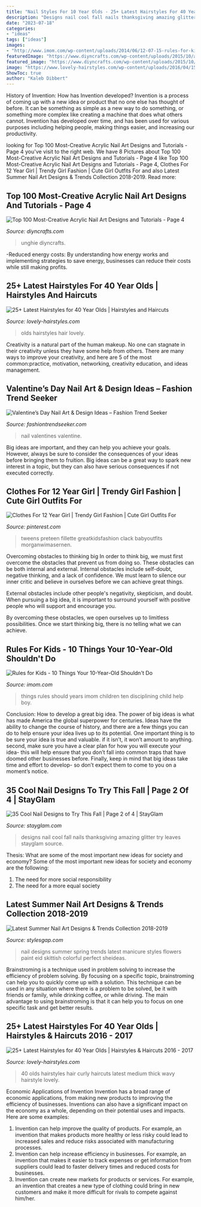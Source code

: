 ```yaml
---
title: "Nail Styles For 10 Year Olds - 25+ Latest Hairstyles For 40 Year Olds"
description: "Designs nail cool fall nails thanksgiving amazing glitter try leaves stayglam source"
date: "2023-07-18"
categories:
- "ideas"
tags: ["ideas"]
images:
- "http://www.imom.com/wp-content/uploads/2014/06/12-07-15-rules-for-kids.jpg"
featuredImage: "https://www.diyncrafts.com/wp-content/uploads/2015/10/acrylic-nails-design-tutorial.jpg"
featured_image: "https://www.diyncrafts.com/wp-content/uploads/2015/10/acrylic-nails-design-tutorial.jpg"
image: "https://www.lovely-hairstyles.com/wp-content/uploads/2016/04/15.Hairstyle-for-40-Year-Olds.jpg"
ShowToc: true
author: "Kaleb Dibbert"
---
```



History of Invention: How has Invention developed?
Invention is a process of coming up with a new idea or product that no one else has thought of before. It can be something as simple as a new way to do something, or something more complex like creating a machine that does what others cannot. Invention has developed over time, and has been used for various purposes including helping people, making things easier, and increasing our productivity.

	

		
looking for Top 100 Most-Creative Acrylic Nail Art Designs and Tutorials - Page 4 you've visit to the right web. We have 8 Pictures about Top 100 Most-Creative Acrylic Nail Art Designs and Tutorials - Page 4 like Top 100 Most-Creative Acrylic Nail Art Designs and Tutorials - Page 4, Clothes For 12 Year Girl | Trendy Girl Fashion | Cute Girl Outfits For and also Latest Summer Nail Art Designs &amp; Trends Collection 2018-2019. Read more:
		
    
## Top 100 Most-Creative Acrylic Nail Art Designs And Tutorials - Page 4

<img loading=lazy src="https://www.diyncrafts.com/wp-content/uploads/2015/10/acrylic-nails-design-tutorial.jpg" onerror="this.onerror=null;this.src='https://tse1.mm.bing.net/th?id=OIP.DSxDjMGDfwemrWmUL4pHtgHaD4&amp;pid=15.1';" alt="Top 100 Most-Creative Acrylic Nail Art Designs and Tutorials - Page 4">

_Source: diyncrafts.com_

>unghie diyncrafts. 

	

-Reduced energy costs: By understanding how energy works and implementing strategies to save energy, businesses can reduce their costs while still making profits.

    
## 25+ Latest Hairstyles For 40 Year Olds | Hairstyles And Haircuts

<img loading=lazy src="https://www.lovely-hairstyles.com/wp-content/uploads/2016/04/15.Hairstyle-for-40-Year-Olds.jpg" onerror="this.onerror=null;this.src='https://tse2.mm.bing.net/th?id=OIP.Iz9ANk2hoVthiDHJ108A2QHaJT&amp;pid=15.1';" alt="25+ Latest Hairstyles for 40 Year Olds | Hairstyles and Haircuts">

_Source: lovely-hairstyles.com_

>olds hairstyles hair lovely. 

	

Creativity is a natural part of the human makeup. No one can stagnate in their creativity unless they have some help from others. There are many ways to improve your creativity, and here are 5 of the most common:practice, motivation, networking, creativity education, and ideas management.

    
## Valentine’s Day Nail Art &amp; Design Ideas – Fashion Trend Seeker

<img loading=lazy src="http://fashiontrendseeker.com/wp-content/uploads/2015/01/Valentines-Day-Nail-Art-Design-Ideas-2.jpg" onerror="this.onerror=null;this.src='https://tse4.mm.bing.net/th?id=OIP.Pih80p_XIpQU8lue2iPiJwHaHa&amp;pid=15.1';" alt="Valentine’s Day Nail Art &amp; Design Ideas – Fashion Trend Seeker">

_Source: fashiontrendseeker.com_

>nail valentines valentine. 

	

Big ideas are important, and they can help you achieve your goals. However, always be sure to consider the consequences of your ideas before bringing them to fruition. Big ideas can be a great way to spark new interest in a topic, but they can also have serious consequences if not executed correctly.

    
## Clothes For 12 Year Girl | Trendy Girl Fashion | Cute Girl Outfits For

<img loading=lazy src="https://i.pinimg.com/736x/54/b6/ed/54b6ed2f63bcf0bef166d89a6c1d9913.jpg" onerror="this.onerror=null;this.src='https://tse3.mm.bing.net/th?id=OIP.NLa_kkAHSWoY4ZkwTxY8yQHaK3&amp;pid=15.1';" alt="Clothes For 12 Year Girl | Trendy Girl Fashion | Cute Girl Outfits For">

_Source: pinterest.com_

>tweens preteen fillette greatkidsfashion clack babyoutfits morganwimasernen. 

	

Overcoming obstacles to thinking big
In order to think big, we must first overcome the obstacles that prevent us from doing so. These obstacles can be both internal and external.
Internal obstacles include self-doubt, negative thinking, and a lack of confidence. We must learn to silence our inner critic and believe in ourselves before we can achieve great things.

External obstacles include other people's negativity, skepticism, and doubt. When pursuing a big idea, it is important to surround yourself with positive people who will support and encourage you.

By overcoming these obstacles, we open ourselves up to limitless possibilities. Once we start thinking big, there is no telling what we can achieve.

    
## Rules For Kids - 10 Things Your 10-Year-Old Shouldn&#039;t Do

<img loading=lazy src="http://www.imom.com/wp-content/uploads/2014/06/12-07-15-rules-for-kids.jpg" onerror="this.onerror=null;this.src='https://tse2.mm.bing.net/th?id=OIP.fv0II5oq4g_zgy8u3b3PwgHaDt&amp;pid=15.1';" alt="Rules for Kids - 10 Things Your 10-Year-Old Shouldn&#039;t Do">

_Source: imom.com_

>things rules should years imom children ten disciplining child help boy. 

	

Conclusion: How to develop a great big idea.
The power of big ideas is what has made America the global superpower for centuries. Ideas have the ability to change the course of history, and there are a few things you can do to help ensure your idea lives up to its potential.
One important thing is to be sure your idea is true and valuable. if it isn’t, it won’t amount to anything. second, make sure you have a clear plan for how you will execute your idea- this will help ensure that you don’t fall into common traps that have doomed other businesses before. Finally, keep in mind that big ideas take time and effort to develop- so don’t expect them to come to you on a moment’s notice.

    
## 35 Cool Nail Designs To Try This Fall | Page 2 Of 4 | StayGlam

<img loading=lazy src="https://stayglam.com/wp-content/uploads/2015/08/10693287_294545597411881_1691671569_n.jpg" onerror="this.onerror=null;this.src='https://tse1.mm.bing.net/th?id=OIP.pCULlC0_CAf6ROVYwFh35wHaHa&amp;pid=15.1';" alt="35 Cool Nail Designs to Try This Fall | Page 2 of 4 | StayGlam">

_Source: stayglam.com_

>designs nail cool fall nails thanksgiving amazing glitter try leaves stayglam source. 

	

Thesis: What are some of the most important new ideas for society and economy?
Some of the most important new ideas for society and economy are the following: 
1. The need for more social responsibility 
2. The need for a more equal society 

    
## Latest Summer Nail Art Designs &amp; Trends Collection 2018-2019

<img loading=lazy src="http://www.stylesgap.com/wp-content/uploads/2016/02/Latest-Summer-Nail-Art-Designs-Trends-Collection-2016-2017-2.jpg" onerror="this.onerror=null;this.src='https://tse4.mm.bing.net/th?id=OIP.H8g3x73oR8C1YdfWp_IZUwHaE7&amp;pid=15.1';" alt="Latest Summer Nail Art Designs &amp; Trends Collection 2018-2019">

_Source: stylesgap.com_

>nail designs summer spring trends latest manicure styles flowers paint eid skittish colorful perfect sheideas. 

	

Brainstroming is a technique used in problem solving to increase the efficiency of problem solving. By focusing on a specific topic, brainstroming can help you to quickly come up with a solution. This technique can be used in any situation where there is a problem to be solved, be it with friends or family, while drinking coffee, or while driving. The main advantage to using brainstroming is that it can help you to focus on one specific task and get better results.

    
## 25+ Latest Hairstyles For 40 Year Olds | Hairstyles &amp; Haircuts 2016 - 2017

<img loading=lazy src="http://www.lovely-hairstyles.com/wp-content/uploads/2016/04/6.Hairstyle-for-40-Year-Olds.jpg" onerror="this.onerror=null;this.src='https://tse1.mm.bing.net/th?id=OIP.HVICTuDG5uSNsveBjuC30AHaLH&amp;pid=15.1';" alt="25+ Latest Hairstyles for 40 Year Olds | Hairstyles &amp; Haircuts 2016 - 2017">

_Source: lovely-hairstyles.com_

>40 olds hairstyles hair curly haircuts latest medium thick wavy hairstyle lovely. 

	

Economic Applications of Invention
Invention has a broad range of economic applications, from making new products to improving the efficiency of businesses. Inventions can also have a significant impact on the economy as a whole, depending on their potential uses and impacts. Here are some examples: 
1. Invention can help improve the quality of products. For example, an invention that makes products more healthy or less risky could lead to increased sales and reduce risks associated with manufacturing processes. 
2. Invention can help increase efficiency in businesses. For example, an invention that makes it easier to track expenses or get information from suppliers could lead to faster delivery times and reduced costs for businesses. 
3. Invention can create new markets for products or services. For example, an invention that creates a new type of clothing could bring in new customers and make it more difficult for rivals to compete against him/her.

